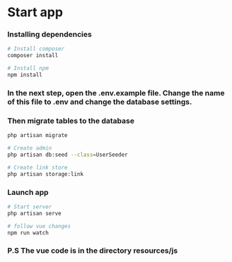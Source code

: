 # Start app

### Installing dependencies

```bash
# Install composer
composer install

# Install npm
npm install
```

### In the next step, open the .env.example file. Change the name of this file to .env and change the database settings.

### Then migrate tables to the database

```bash
php artisan migrate

# Create admin
php artisan db:seed --class=UserSeeder

# Create link store
php artisan storage:link
```

### Launch app

```bash
# Start server
php artisan serve

# follow vue changes
npm run watch
```

### P.S The vue code is in the directory resources/js
